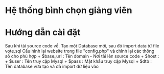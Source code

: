 Hệ thống bình chọn giảng viên
================

Hướng dẫn cài đặt
================

Sau khi tải source code về. 
Tạo một Database mới, sau đó import data từ file vote.sql
Cấu hình lại website trong file "config.php" và chỉnh lại các thông số cho phù hợp
	+ $base_url : Tên domain  - Nơi tải lên source code
	+ $host     : 
	+ $user     : Tên truy cập Mysql
	+ $pass     : Mật khẩu truy cập Mysql
	+ $dtb        : Tên database vừa tạo và đã import dữ liệu vào
